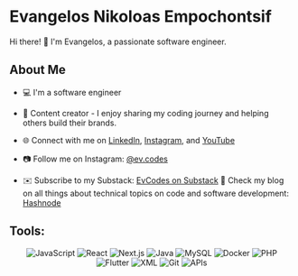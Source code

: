 # Evangelos Nikoloas Empochontsif

Hi there! 👋 I'm Evangelos, a passionate software engineer.

## About Me

- 💻 I'm a software engineer
- 🎨 Content creator - I enjoy sharing my coding journey and helping others build their brands.
- 🌐 Connect with me on [LinkedIn](https://www.linkedin.com/in/evangelos-nikoloas-empochontsif/), [Instagram](https://www.instagram.com/ev.codes), and [YouTube](https://youtube.com/@ev_codes?si=KgUX3w_JkAIJGIfq)

- 📷 Follow me on Instagram: [@ev.codes](https://www.instagram.com/ev.codes)
- ✉️ Subscribe to my Substack: [EvCodes on Substack](https://substack.com/@evcodes)
💬 Check my blog on all things about technical topics on code and software development: [Hashnode](https://hashnode.com/@evangelostriescoding)

## Tools:

<div align="center">
  <img src="https://img.shields.io/badge/JavaScript-F7DF1E?style=for-the-badge&logo=javascript&logoColor=white" alt="JavaScript"/>
  <img src="https://img.shields.io/badge/React-61DAFB?style=for-the-badge&logo=react&logoColor=white" alt="React"/>
  <img src="https://img.shields.io/badge/Next.js-000000?style=for-the-badge&logo=next.js&logoColor=white" alt="Next.js"/>
  <img src="https://img.shields.io/badge/Java-007396?style=for-the-badge&logo=java&logoColor=white" alt="Java"/>
  <img src="https://img.shields.io/badge/MySQL-4479A1?style=for-the-badge&logo=mysql&logoColor=white" alt="MySQL"/>
  <img src="https://img.shields.io/badge/Docker-2496ED?style=for-the-badge&logo=docker&logoColor=white" alt="Docker"/>
  <img src="https://img.shields.io/badge/PHP-777BB4?style=for-the-badge&logo=php&logoColor=white" alt="PHP"/>
  <img src="https://img.shields.io/badge/Flutter-02569B?style=for-the-badge&logo=flutter&logoColor=white" alt="Flutter"/>
  <img src="https://img.shields.io/badge/XML-ff69b4?style=for-the-badge&logo=xml&logoColor=white" alt="XML"/>
  <img src="https://img.shields.io/badge/Git-F05032?style=for-the-badge&logo=git&logoColor=white" alt="Git"/>
  <img src="https://img.shields.io/badge/APIs-FF7B00?style=for-the-badge" alt="APIs"/>
</div>
